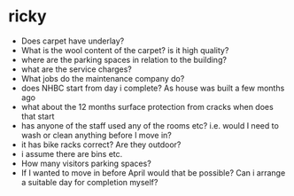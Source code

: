 # ricky

- Does carpet have underlay?
- What is the wool content of the carpet? is it high quality?
- where are the parking spaces in relation to the building?
- what are the service charges?
- What jobs do the maintenance company do?
- does NHBC start from day i complete? As house was built a few months ago
- what about the 12 months surface protection from cracks when does that start
- has anyone of the staff used any of the rooms etc? i.e. would I need to wash or clean anything before I move in?
- it has bike racks correct? Are they outdoor?
- i assume there are bins etc.
- How many visitors parking spaces?
- If I wanted to move in before April would that be possible? Can i arrange a suitable day for completion myself?
